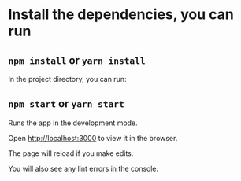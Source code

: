 # Install the dependencies, you can run

## `npm install` or `yarn install`

In the project directory, you can run:

## `npm start` or `yarn start`

Runs the app in the development mode.

Open [http://localhost:3000](http://localhost:3000) to view it in the browser.

The page will reload if you make edits.

You will also see any lint errors in the console.
